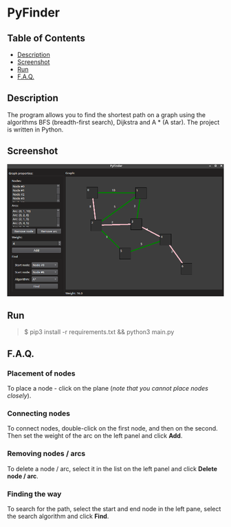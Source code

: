 # PyFinder

## Table of Contents

- [Description](#description)
- [Screenshot](#screenshot)
- [Run](#run)
- [F.A.Q.](#faq)

## Description
The program allows you to find the shortest path on a graph using the algorithms BFS (breadth-first search), Dijkstra and A * (A star).
The project is written in Python.

## Screenshot
![image](screenshot.png)

## Run
> $ pip3 install -r requirements.txt && python3 main.py

## F.A.Q.

### Placement of nodes

To place a node - click on the plane (*note that you cannot place nodes closely*).

### Connecting nodes

To connect nodes, double-click on the first node, and then on the second. Then set the weight of the arc on the left panel and click **Add**.

### Removing nodes / arcs

To delete a node / arc, select it in the list on the left panel and click **Delete node / arc**.

### Finding the way

To search for the path, select the start and end node in the left pane, select the search algorithm and click **Find**.
